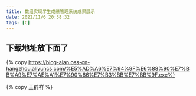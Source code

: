 ```yaml
---
title: 数组实现学生成绩管理系统成果展示
date: 2022/11/6 20:38:32
tags: [C]
---
```

## 下载地址放下面了
{% copy https://blog-alan.oss-cn-hangzhou.aliyuncs.com/%E5%AD%A6%E7%94%9F%E6%88%90%E7%BB%A9%E7%AE%A1%E7%90%86%E7%B3%BB%E7%BB%9F.exe%}

{% copy 王辟祥 %}